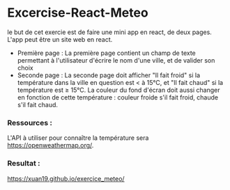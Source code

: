 # Excercise-React-Meteo
le but de cet exercie est de faire une mini app en react, de deux pages. L'app peut être un site web en react.
* Première page : La première page contient un champ de texte permettant à l'utilisateur d'écrire le nom d'une ville, et de valider son choix
* Seconde page : La seconde page doit afficher "Il fait froid" si la température dans la ville en question est < à 15°C, et "Il fait chaud" si la température est ≥ 15°C. La couleur du fond d'écran doit aussi changer en fonction de cette température : couleur froide s'il fait froid, chaude s'il fait chaud.

### Ressources :

L'API à utiliser pour connaître la température sera https://openweathermap.org/.

### Resultat : 
https://xuan19.github.io/exercice_meteo/


